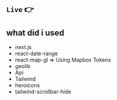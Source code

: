 ## `Live` 👉

## what did i used 
- next.js
- react-date-range
- react-map-gl => Using Mapbox Tokens
- geolib
- Api 
- Tailwind 
- heroicons
- tailwind-scrollbar-hide
